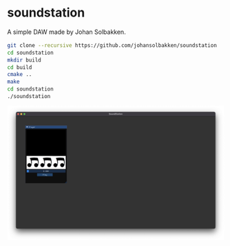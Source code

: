 # soundstation

A simple DAW made by Johan Solbakken.

~~~bash
git clone --recursive https://github.com/johansolbakken/soundstation
cd soundstation
mkdir build
cd build
cmake ..
make
cd soundstation
./soundstation
~~~

![](images/v1.png)